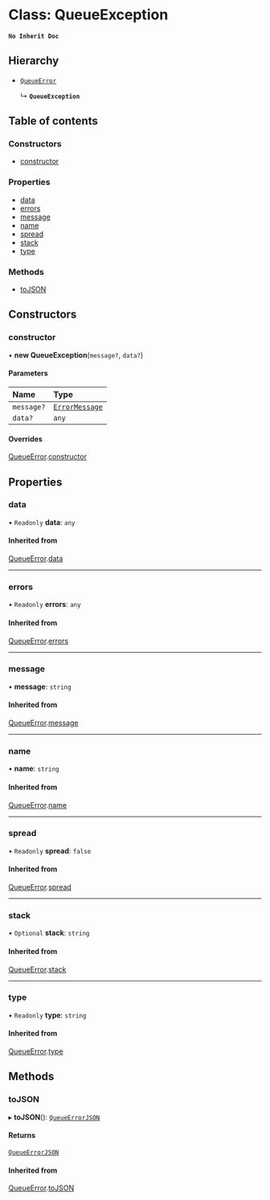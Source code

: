 # Class: QueueException

**`No Inherit Doc`**

## Hierarchy

- [`QueueError`](QueueError.md)

  ↳ **`QueueException`**

## Table of contents

### Constructors

- [constructor](QueueException.md#constructor)

### Properties

- [data](QueueException.md#data)
- [errors](QueueException.md#errors)
- [message](QueueException.md#message)
- [name](QueueException.md#name)
- [spread](QueueException.md#spread)
- [stack](QueueException.md#stack)
- [type](QueueException.md#type)

### Methods

- [toJSON](QueueException.md#tojson)

## Constructors

### constructor

• **new QueueException**(`message?`, `data?`)

#### Parameters

| Name | Type |
| :------ | :------ |
| `message?` | [`ErrorMessage`](../README.md#errormessage) |
| `data?` | `any` |

#### Overrides

[QueueError](QueueError.md).[constructor](QueueError.md#constructor)

## Properties

### data

• `Readonly` **data**: `any`

#### Inherited from

[QueueError](QueueError.md).[data](QueueError.md#data)

___

### errors

• `Readonly` **errors**: `any`

#### Inherited from

[QueueError](QueueError.md).[errors](QueueError.md#errors)

___

### message

• **message**: `string`

#### Inherited from

[QueueError](QueueError.md).[message](QueueError.md#message)

___

### name

• **name**: `string`

#### Inherited from

[QueueError](QueueError.md).[name](QueueError.md#name)

___

### spread

• `Readonly` **spread**: ``false``

#### Inherited from

[QueueError](QueueError.md).[spread](QueueError.md#spread)

___

### stack

• `Optional` **stack**: `string`

#### Inherited from

[QueueError](QueueError.md).[stack](QueueError.md#stack)

___

### type

• `Readonly` **type**: `string`

#### Inherited from

[QueueError](QueueError.md).[type](QueueError.md#type)

## Methods

### toJSON

▸ **toJSON**(): [`QueueErrorJSON`](../interfaces/QueueErrorJSON.md)

#### Returns

[`QueueErrorJSON`](../interfaces/QueueErrorJSON.md)

#### Inherited from

[QueueError](QueueError.md).[toJSON](QueueError.md#tojson)
